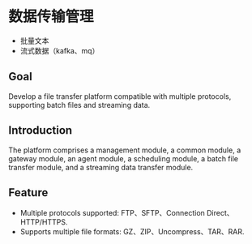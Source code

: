 # 数据传输管理

* 批量文本
* 流式数据（kafka、mq）

## Goal
Develop a file transfer platform compatible with multiple protocols, supporting batch files and streaming data.

## Introduction
The platform comprises a management module, a common module, a gateway module, an agent module, a scheduling module, a batch file transfer module, and a streaming data transfer module.

## Feature
- Multiple protocols supported: FTP、SFTP、Connection Direct、HTTP/HTTPS.
- Supports multiple file formats: GZ、ZIP、Uncompress、TAR、RAR.